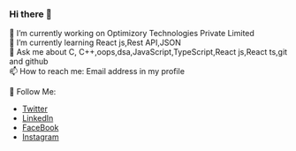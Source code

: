 ### Hi there 👋

🔭 I’m currently working on Optimizory Technologies Private Limited<br/>
🌱 I’m currently learning React js,Rest API,JSON<br/>
💬 Ask me about C, C++,oops,dsa,JavaScript,TypeScript,React js,React ts,git and github<br/>
📫 How to reach me: Email address in my profile<br/>

🚀 Follow Me:

- [Twitter](https://twitter.com/rahumeetawa)
- [LinkedIn](https://www.linkedin.com/in/rahul-saini-3950501a2/)
- [FaceBook](https://www.facebook.com/profile.php?id=100021983603336)
- [Instagram](https://www.instagram.com/mr.meetawa/)

